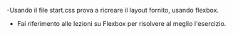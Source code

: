 -Usando il file start.css prova a ricreare il layout fornito, usando flexbox.

- Fai riferimento alle lezioni su Flexbox per risolvere al meglio l'esercizio.
